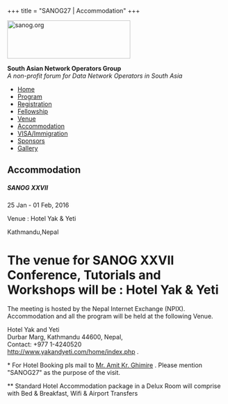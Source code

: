+++
title = "SANOG27 | Accommodation"
+++

[<img src="../images/logo.jpg" width="283" height="88" alt="sanog.org" />](../index.html)

**South Asian Network Operators Group**  
*A non-profit forum for Data Network Operators in South Asia*

-   [Home](index.html)
-   [Program](program.html)
-   [Registration](reg.html)
-   [Fellowship](fellowship.html)
-   [Venue](venue.html)
-   [Accommodation](accomo.html)
-   [VISA/Immigration](visa.html)
-   [Sponsors](downloads.html)
-   [Gallery](gallery.html)

Accommodation
-------------

##### SANOG XXVII

25 Jan - 01 Feb, 2016

Venue : Hotel Yak & Yeti

Kathmandu,Nepal

  
  
  
  
  
  
  
  
  

The venue for SANOG XXVII Conference, Tutorials and Workshops will be : Hotel Yak & Yeti
========================================================================================

  

The meeting is hosted by the Nepal Internet Exchange (NPIX).
Accommodation and all the program will be held at the following Venue.

  

Hotel Yak and Yeti  
Durbar Marg, Kathmandu 44600, Nepal,  
Contact: +977 1-4240520  
<http://www.yakandyeti.com/home/index.php> .

  

\* For Hotel Booking pls mail to [Mr. Amit Kr.
Ghimire](mailto:sales3@yakandyeti.com.np) . Please mention "SANOG27" as
the purpose of the visit.

\*\* Standard Hotel Accommodation package in a Delux Room will comprise
with Bed & Breakfast, Wifi & Airport Transfers
